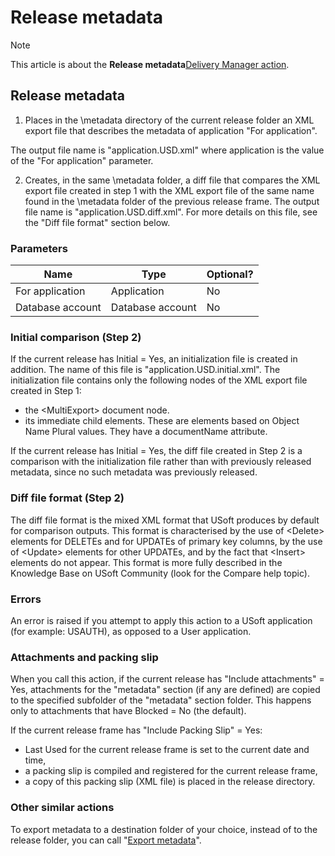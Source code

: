 # Release metadata



> [!NOTE]
> This article is about the **Release metadata**[Delivery Manager action](/docs/Continuous%20delivery/Delivery%20Manager%20actions%20by%20name).

## **Release metadata**

1. Places in the \\metadata directory of the current release folder an XML export file that describes the metadata of application "For application".

The output file name is "application.USD.xml" where application is the value of the "For application" parameter.

2. Creates, in the same \\metadata folder, a diff file that compares the XML export file created in step 1 with the XML export file of the same name found in the \\metadata folder of the previous release frame. The output file name is "application.USD.diff.xml". For more details on this file, see the "Diff file format" section below.

### Parameters

|**Name**|**Type**|**Optional?**|
|--------|--------|--------|
|For application|Application|No      |
|Database account|Database account|No      |



### Initial comparison (Step 2)

If the current release has Initial = Yes, an initialization file is created in addition. The name of this file is "application.USD.initial.xml". The initialization file contains only the following nodes of the XML export file created in Step 1:

- the \<MultiExport> document node.
- its immediate child elements. These are elements based on Object Name Plural values. They have a documentName attribute.

If the current release has Initial = Yes, the diff file created in Step 2 is a comparison with the initialization file rather than with previously released metadata, since no such metadata was previously released.

### Diff file format (Step 2)

The diff file format is the mixed XML format that USoft produces by default for comparison outputs. This format is characterised by the use of \<Delete> elements for DELETEs and for UPDATEs of primary key columns, by the use of \<Update> elements for other UPDATEs, and by the fact that \<Insert> elements do not appear. This format is more fully described in the Knowledge Base on USoft Community (look for the Compare help topic).

### Errors

An error is raised if you attempt to apply this action to a USoft application (for example: USAUTH), as opposed to a User application.

### Attachments and packing slip

When you call this action, if the current release has "Include attachments" = Yes, attachments for the "metadata" section (if any are defined) are copied to the specified subfolder of the "metadata" section folder. This happens only to attachments that have Blocked = No (the default).

If the current release frame has "Include Packing Slip" = Yes:

- Last Used for the current release frame is set to the current date and time,
- a packing slip is compiled and registered for the current release frame,
- a copy of this packing slip (XML file) is placed in the release directory.

### Other similar actions

To export metadata to a destination folder of your choice, instead of to the release folder, you can call "[Export metadata](/docs/Continuous%20delivery/Delivery%20Manager%20actions%20by%20name/Export%20metadata.md)".